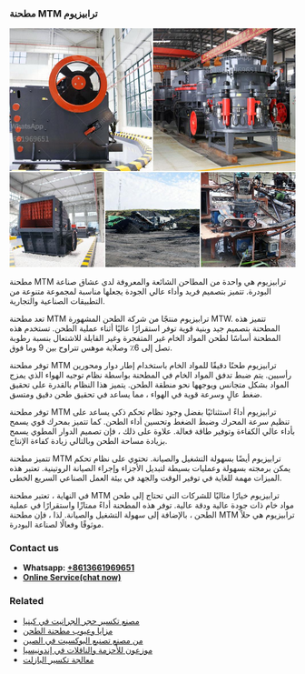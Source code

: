 <h3>مطحنة MTM ترابيزيوم</h3><img src='1701854168.jpg' alt=''><p>مطحنة MTM ترابيزيوم هي واحدة من المطاحن الشائعة والمعروفة لدي عشاق صناعة البودرة. تتميز بتصميم فريد وأداء عالي الجودة يجعلها مناسبة لمجموعة متنوعة من التطبيقات الصناعية والتجارية.</p><p>تعد مطحنة MTM ترابيزيوم منتجًا من شركة الطحن المشهورة MTW. تتميز هذه المطحنة بتصميم جيد وبنية قوية توفر استقرارًا عاليًا أثناء عملية الطحن. تستخدم هذه المطحنة أساسًا لطحن المواد الخام غير المتفجرة وغير القابلة للاشتعال بنسبة رطوبة تصل إلى 6٪ وصلابة موهس تتراوح بين 9 وما فوق.</p><p>توفر مطحنة MTM ترابيزيوم طحنًا دقيقًا للمواد الخام باستخدام إطار دوار ومحورين رأسيين. يتم ضبط تدفق المواد الخام في المطحنة بواسطة نظام توجيه الهواء الذي يمزج المواد بشكل متجانس ويوجهها نحو منطقة الطحن. يتميز هذا النظام بالقدرة على تحقيق ضغط عالٍ وسرعة قوية في الهواء ، مما يساعد في تحقيق طحن دقيق ومتسق.</p><p>توفر مطحنة MTM ترابيزيوم أداءً استثنائيًا بفضل وجود نظام تحكم ذكي يساعد على تنظيم سرعة المحرك وضبط الضغط وتحسين أداء الطحن. كما تتميز بمحرك قوي يسمح بأداء عالي الكفاءة وتوفير طاقة فعالة. علاوة على ذلك ، فإن تصميم الدوار المطوي يسمح بزيادة مساحة الطحن وبالتالي زيادة كفاءة الإنتاج.</p><p>تتميز مطحنة MTM ترابيزيوم أيضًا بسهولة التشغيل والصيانة. تحتوي على نظام تحكم يمكن برمجته بسهولة وعمليات بسيطة لتبديل الأجزاء وإجراء الصيانة الروتينية. تعتبر هذه الميزات مهمة للغاية في توفير الوقت والجهد في بيئة العمل الصناعي السريع الخطى.</p><p>في النهاية ، تعتبر مطحنة MTM ترابيزيوم خيارًا مثاليًا للشركات التي تحتاج إلى طحن مواد خام ذات جودة عالية ودقة عالية. توفر هذه المطحنة أداءً ممتازًا واستقرارًا في عملية الطحن ، بالإضافة إلى سهولة التشغيل والصيانة. لذا ، فإن مطحنة MTM ترابيزيوم هي حلاً موثوقًا وفعالًا لصناعة البودرة.</p><h3>Contact us</h3><ul><li><strong>Whatsapp:&nbsp;<a href="https://wa.me/8613661969651">+8613661969651</a></strong></li><li><a href="https://swt.shibang-china.com/?git&amp;zhl&amp;مطحنة MTM ترابيزيوم"><strong>Online Service(chat now)</strong></a></li></ul><h3>Related</h3><ul><li><a href='مصنع تكسير حجر الجرانيت في كينيا.md'>مصنع تكسير حجر الجرانيت في كينيا</a></li><li><a href='مزايا وعيوب مطحنة الطحن.md'>مزايا وعيوب مطحنة الطحن</a></li><li><a href='من مصنع تصنيع البوكسيت في الصين.md'>من مصنع تصنيع البوكسيت في الصين</a></li><li><a href='موزعون للأحزمة والناقلات في إندونيسيا.md'>موزعون للأحزمة والناقلات في إندونيسيا</a></li><li><a href='معالجة تكسير البازلت.md'>معالجة تكسير البازلت</a></li></ul>